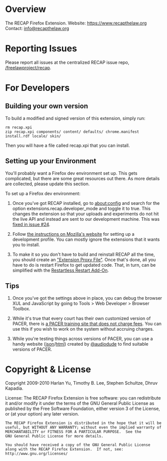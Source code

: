 Overview
========
The RECAP Firefox Extension.
Website: https://www.recapthelaw.org
Contact: info@recapthelaw.org

Reporting Issues
================
Please report all issues at the centralized RECAP issue repo, [/freelawproject/recap](https://github.com/freelawproject/recap/issues).

For Developers
===============
Building your own version
-------------
To build a modified and signed version of this extension, simply run:

    rm recap.xpi
    zip recap.xpi components/ content/ defaults/ chrome.manifest install.rdf locale/ skin/
    
Then you will have a file called recap.xpi that you can install.


Setting up your Environment
-------
You'll probably want a Firefox dev environment set up. This gets complicated,
but there are some great resources out there. As more details are collected,
please update this section.

To set up a Firefox dev environment:

1. Once you've got RECAP installed, go to [about:config][about] and search for 
   the option extensions.recap.developer_mode and toggle it to true. This 
   changes the extension so that your uploads and experiments do not hit the 
   live API and instead are sent to our development machine. This was [fixed in
   issue #24][24].

1. Follow [the instructions on Mozilla's website][mdn] for setting up a development
   profile. You can mostly ignore the extensions that it wants you to install.

1. To make it so you don't have to build and reinstall RECAP all the time, you
   should create an ["Extension Proxy File"][proxy]. Once that's done, all you
   have to do is restart Firefox to get updated code. That, in turn, can be
   simplified with the [Restartless Restart Add-On][ramo].

Tips
-----
1. Once you've got the settings above in place, you can debug the browser XUL
and JavaScript by going to Tools > Web Developer > Browser Toolbox.

1. While it's true that every court has their own customized version of PACER,
   there is [a PACER training site that does not charge fees][trainwreck]. You
   can use this if you wish to work on the system without accruing charges.
   
1. While you're testing things across versions of PACER, you can use a handy
   website ([json][csv-json]/[html][csv-html]) created by [@audiodude][ad] to 
   find suitable versions of PACER.


Copyright & License
===================
Copyright 2009-2010 Harlan Yu, Timothy B. Lee, Stephen Schultze, Dhruv Kapadia.

License:
    The RECAP Firefox Extension is free software: you can redistribute it
    and/or modify it under the terms of the GNU General Public License as
    published by the Free Software Foundation, either version 3 of the
    License, or (at your option) any later version.

    The RECAP Firefox Extension is distributed in the hope that it will be
    useful, but WITHOUT ANY WARRANTY; without even the implied warranty of
    MERCHANTABILITY or FITNESS FOR A PARTICULAR PURPOSE.  See the
    GNU General Public License for more details.

    You should have received a copy of the GNU General Public License
    along with the RECAP Firefox Extension.  If not, see:
    http://www.gnu.org/licenses/


[mdn]: https://developer.mozilla.org/en-US/Add-ons/Setting_up_extension_development_environment
[trainwreck]: https://dcecf.psc.uscourts.gov/cgi-bin/login.pl
[proxy]: http://stackoverflow.com/questions/1077719/fastest-way-to-debug-firefox-addons-during-development
[ramo]: https://addons.mozilla.org/en-us/firefox/addon/restartless-restart/
[about]: http://about:config
[24]: https://github.com/freelawproject/recap-firefox/issues/24
[csv-json]: https://court-version-scraper.herokuapp.com/courts.json
[csv-html]: https://court-version-scraper.herokuapp.com/
[ad]: https://github.com/audiodude
